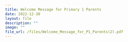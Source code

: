 ```yaml
---
title: Welcome Message for Primary 1 Parents
date: 2022-12-30
layout: file
description: ""
image: ""
file_url: /files/Welcome_Message_for_P1_Parents(2).pdf
---
```

